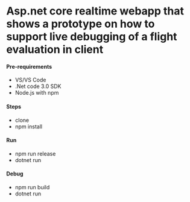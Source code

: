 
# Asp.net core realtime webapp that shows a prototype on how to support live debugging of a flight evaluation in client

#### Pre-requirements
- VS/VS Code
- .Net code 3.0 SDK
- Node.js with npm

#### Steps
- clone
- npm install

#### Run
- npm run release
- dotnet run

#### Debug
- npm run build
- dotnet run

